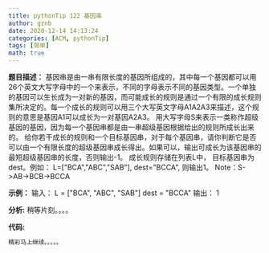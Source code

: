 ```yaml
---
title: pythonTip 122 基因串
author: gznb
date: 2020-12-14 14:13:24
categories: [ACM, pythonTip]
tags: [简单]
math: true
---
```


**题目描述：**
基因串是由一串有限长度的基因所组成的，其中每一个基因都可以用26个英文大写字母中的一个来表示，不同的字母表示不同的基因类型。一个单独的基因可以生长成为一对新的基因，而可能成长的规则是通过一个有限的成长规则集所决定的。每一个成长的规则可以用三个大写英文字母A1A2A3来描述，这个规则的意思是基因A1可以成长为一对基因A2A3。 
用大写字母S来表示一类称作超级基因的基因，因为每一个基因串都是由一串超级基因根据给出的规则所成长出来的。 
给你若干成长的规则和一个目标基因串，对于每个基因串，请你判断它是否可以由一个有限长度的超级基因串成长得出。如果可以，输出可成长为该基因串的最短超级基因串的长度，否则输出-1。
成长规则存储在列表L中， 目标基因串为dest。例如：
L=["BCA","ABC","SAB"], dest="BCCA", 则输出1。 Note：S->AB->BCB->BCCA 

**示例：**
输入：
L = ["BCA", "ABC", "SAB"]
dest = "BCCA"
输出：
1


**分析:**
稍等片刻。。。。

**代码:**
```python
精彩马上继续。。。。。
```
